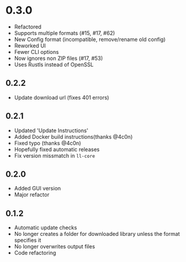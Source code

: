 # 0.3.0
* Refactored
* Supports multiple formats (#15, #17, #62)
* New Config format (incompatible, remove/rename old config)
* Reworked UI
* Fewer CLI options
* Now ignores non ZIP files (#17, #53)
* Uses Rustls instead of OpenSSL

## 0.2.2
* Update download url (fixes 401 errors)

## 0.2.1
* Updated 'Update Instructions'
* Added Docker build instructions(thanks @4c0n)
* Fixed typo (thanks @4c0n)
* Hopefully fixed automatic releases
* Fix version missmatch in `ll-core`

## 0.2.0
* Added GUI version
* Major refactor

## 0.1.2
* Automatic update checks
* No longer creates a folder for downloaded library unless the format specifies it
* No longer overwrites output files
* Code refactoring
